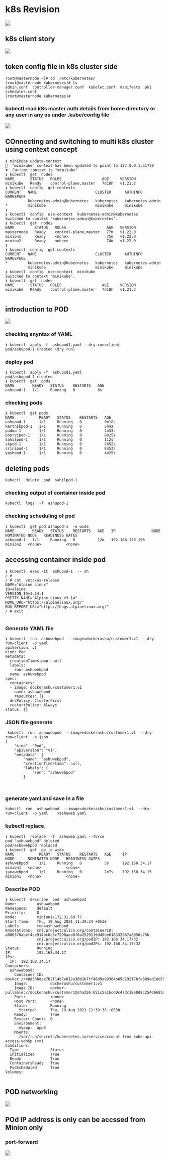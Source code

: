 # k8s Revision 

<img src="k8srev.png">

## k8s client story 

<img src="clientk8s.png">

## token config file in k8s cluster side 

```
root@masternode ~]# cd  /etc/kubernetes/
[root@masternode kubernetes]# ls
admin.conf  controller-manager.conf  kubelet.conf  manifests  pki  scheduler.conf
[root@masternode kubernetes]# 

```

### kubectl read  k8s master auth details  from  home directory or any user in any os under .kube/config file 

<img src="config.png">

## COnnecting and switching to multi k8s cluster using context concept 

```
❯ minikube update-context
🎉  "minikube" context has been updated to point to 127.0.0.1:51739
💗  Current context is "minikube"
❯ kubectl  get  nodes
NAME       STATUS   ROLES                  AGE     VERSION
minikube   Ready    control-plane,master   7d18h   v1.21.2
❯ kubectl  config  get-contexts
CURRENT   NAME                          CLUSTER      AUTHINFO           NAMESPACE
          kubernetes-admin@kubernetes   kubernetes   kubernetes-admin   
*         minikube                      minikube     minikube           
❯ 
❯ kubectl  config  use-context  kubernetes-admin@kubernetes
Switched to context "kubernetes-admin@kubernetes".
❯ kubectl  get  nodes
NAME         STATUS   ROLES                  AGE   VERSION
masternode   Ready    control-plane,master   77m   v1.22.0
minion1      Ready    <none>                 75m   v1.22.0
minion2      Ready    <none>                 74m   v1.22.0
❯ 
❯ kubectl  config  get-contexts
CURRENT   NAME                          CLUSTER      AUTHINFO           NAMESPACE
*         kubernetes-admin@kubernetes   kubernetes   kubernetes-admin   
          minikube                      minikube     minikube           
❯ kubectl  config  use-context  minikube
Switched to context "minikube".
❯ kubectl  get  nodes
NAME       STATUS   ROLES                  AGE     VERSION
minikube   Ready    control-plane,master   7d18h   v1.21.2


```

## introduction to POD

<img src="pod.png">

### checking snyntax of YAML 

```
❯ kubectl  apply -f  ashupod1.yaml --dry-run=client
pod/ashupod-1 created (dry run)

```

### deploy pod 

```
❯ kubectl  apply -f  ashupod1.yaml
pod/ashupod-1 created
❯ kubectl  get  pods
NAME        READY   STATUS    RESTARTS   AGE
ashupod-1   1/1     Running   0          8s

```

### checking pods 

```
❯ kubectl  get pods
NAME           READY   STATUS    RESTARTS   AGE
ashupod-1      1/1     Running   0          9m18s
karthikpod-1   1/1     Running   0          5m4s
padma-1        1/1     Running   0          2m33s
poorvipod-1    1/1     Running   0          8m25s
sahilpod-1     1/1     Running   0          112s
skpod-1        1/1     Running   0          7m52s
srinipod-1     1/1     Running   0          8m53s
yashpod-1      1/1     Running   0          4m25s

```


##  deleting pods 

```
kubectl  delete  pod  sahilpod-1

```


### checking output of container inside pod 

```
kubectl  logs  -f  ashupod-1

```

### checking scheduling of pod 

```
❯ kubectl  get pod ashupod-1  -o wide
NAME        READY   STATUS    RESTARTS   AGE   IP                NODE      NOMINATED NODE   READINESS GATES
ashupod-1   1/1     Running   0          12m   192.168.179.196   minion2   <none>           <none>

```

## accessing container inside pod 

```
❯ kubectl  exec -it  ashupod-1  -- sh
/ # 
/ # cat  /etc/os-release 
NAME="Alpine Linux"
ID=alpine
VERSION_ID=3.14.1
PRETTY_NAME="Alpine Linux v3.14"
HOME_URL="https://alpinelinux.org/"
BUG_REPORT_URL="https://bugs.alpinelinux.org/"
/ # exit


```
### Generate YAML file 

```
❯ kubectl  run  ashuwebpod  --image=dockerashu/customer1:v1  --dry-run=client  -o yaml
apiVersion: v1
kind: Pod
metadata:
  creationTimestamp: null
  labels:
    run: ashuwebpod
  name: ashuwebpod
spec:
  containers:
  - image: dockerashu/customer1:v1
    name: ashuwebpod
    resources: {}
  dnsPolicy: ClusterFirst
  restartPolicy: Always
status: {}

```

### JSON file generate 

```
 kubectl  run  ashuwebpod  --image=dockerashu/customer1:v1  --dry-run=client  -o json
{
    "kind": "Pod",
    "apiVersion": "v1",
    "metadata": {
        "name": "ashuwebpod",
        "creationTimestamp": null,
        "labels": {
            "run": "ashuwebpod"
        }
       
       
```

### generate yaml and save in a file 

```
kubectl  run  ashuwebpod  --image=dockerashu/customer1:v1  --dry-run=client  -o yaml    >ashuweb.yaml

```

### kubectl replace. 

```
❯ kubectl  replace  -f  ashuweb.yaml --force
pod "ashuwebpod" deleted
pod/ashuwebpod replaced
❯ kubectl  get  po -o wide
NAME           READY   STATUS    RESTARTS   AGE     IP                NODE      NOMINATED NODE   READINESS GATES
ashuwebpod     1/1     Running   0          5s      192.168.34.17     minion1   <none>           <none>
jayawebpod     1/1     Running   0          2m7s    192.168.34.15     minion1   <none>           <none>

```

### Describe POD 

```
❯ kubectl  describe  pod  ashuwebpod
Name:         ashuwebpod
Namespace:    default
Priority:     0
Node:         minion1/172.31.60.77
Start Time:   Thu, 19 Aug 2021 11:39:34 +0530
Labels:       run=ashuwebpod
Annotations:  cni.projectcalico.org/containerID: a086370abef4ce914bc8c5c7298aea8f8a2529119d49be618332967a8956c75b
              cni.projectcalico.org/podIP: 192.168.34.17/32
              cni.projectcalico.org/podIPs: 192.168.34.17/32
Status:       Running
IP:           192.168.34.17
IPs:
  IP:  192.168.34.17
Containers:
  ashuwebpod:
    Container ID:   docker://48d33bdae7b2f1487e012a30b1b7ff48d9a99364b65d192f7bfe389ed1dd79f6
    Image:          dockerashu/customer1:v1
    Image ID:       docker-pullable://dockerashu/customer1@sha256:651c5a1bcd0c473c18e0d8c254d6685a5d8013dd3c6c70e8889b6adefcf46de1
    Port:           <none>
    Host Port:      <none>
    State:          Running
      Started:      Thu, 19 Aug 2021 11:39:36 +0530
    Ready:          True
    Restart Count:  0
    Environment:
      myapp:  app3
    Mounts:
      /var/run/secrets/kubernetes.io/serviceaccount from kube-api-access-vdn6p (ro)
Conditions:
  Type              Status
  Initialized       True 
  Ready             True 
  ContainersReady   True 
  PodScheduled      True 
Volumes:


```

## POD networking 

<img src="podnet.png">

## POd IP address is only can be accssed from Minion only 



### port-forward 

<img src="portf.png">


